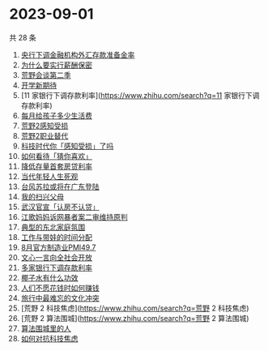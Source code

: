 # 2023-09-01

共 28 条

<!-- BEGIN ZHIHUSEARCH -->
<!-- 最后更新时间 Fri Sep 01 2023 22:06:23 GMT+0800 (China Standard Time) -->
1. [央行下调金融机构外汇存款准备金率](https://www.zhihu.com/search?q=央行下调金融机构外汇存款准备金率)
1. [为什么要实行薪酬保密](https://www.zhihu.com/search?q=为什么要实行薪酬保密)
1. [荒野会谈第二季](https://www.zhihu.com/search?q=荒野会谈第二季)
1. [开学新期待](https://www.zhihu.com/search?q=开学新期待)
1. [11 家银行下调存款利率](https://www.zhihu.com/search?q=11 家银行下调存款利率)
1. [每月给孩子多少生活费](https://www.zhihu.com/search?q=每月给孩子多少生活费)
1. [荒野2感知受损](https://www.zhihu.com/search?q=荒野2感知受损)
1. [荒野2职业替代](https://www.zhihu.com/search?q=荒野2职业替代)
1. [科技时代你「感知受损」了吗](https://www.zhihu.com/search?q=科技时代你「感知受损」了吗)
1. [如何看待「猜你喜欢」](https://www.zhihu.com/search?q=如何看待「猜你喜欢」)
1. [降低存量首套房贷利率](https://www.zhihu.com/search?q=降低存量首套房贷利率)
1. [当代年轻人生死观](https://www.zhihu.com/search?q=当代年轻人生死观)
1. [台风苏拉或将在广东登陆](https://www.zhihu.com/search?q=台风苏拉或将在广东登陆)
1. [我的扫兴父母](https://www.zhihu.com/search?q=我的扫兴父母)
1. [武汉官宣「认房不认贷」](https://www.zhihu.com/search?q=武汉官宣「认房不认贷」)
1. [江歌妈妈诉网暴者案二审维持原判](https://www.zhihu.com/search?q=江歌妈妈诉网暴者案二审维持原判)
1. [典型的东北家庭氛围](https://www.zhihu.com/search?q=典型的东北家庭氛围)
1. [工作与带娃的时间分配](https://www.zhihu.com/search?q=工作与带娃的时间分配)
1. [8月官方制造业PMI49.7](https://www.zhihu.com/search?q=8月官方制造业PMI49.7)
1. [文心一言向全社会开放](https://www.zhihu.com/search?q=文心一言向全社会开放)
1. [多家银行下调存款利率](https://www.zhihu.com/search?q=多家银行下调存款利率)
1. [椰子水有什么功效](https://www.zhihu.com/search?q=椰子水有什么功效)
1. [人们不愿花钱时如何赚钱](https://www.zhihu.com/search?q=人们不愿花钱时如何赚钱)
1. [旅行中最难忘的文化冲突](https://www.zhihu.com/search?q=旅行中最难忘的文化冲突)
1. [荒野 2 科技焦虑](https://www.zhihu.com/search?q=荒野 2 科技焦虑)
1. [荒野 2 算法围城](https://www.zhihu.com/search?q=荒野 2 算法围城)
1. [算法围城里的人](https://www.zhihu.com/search?q=算法围城里的人)
1. [如何对抗科技焦虑](https://www.zhihu.com/search?q=如何对抗科技焦虑)
<!-- END ZHIHUSEARCH -->
